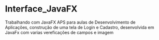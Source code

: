 # Interface_JavaFX
Trabalhando com JavaFX
APS para aulas de Desenvolvimento de Aplicações, construção de uma tela de Login e Cadastro, desenvolvida em JavaFx com varias vereficações de campos e imagem

